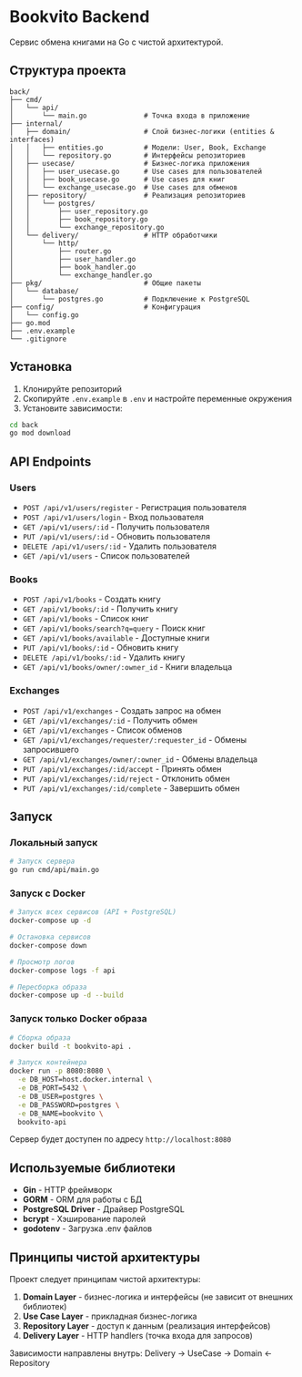 # Bookvito Backend

Сервис обмена книгами на Go с чистой архитектурой.

## Структура проекта

```
back/
├── cmd/
│   └── api/
│       └── main.go              # Точка входа в приложение
├── internal/
│   ├── domain/                  # Слой бизнес-логики (entities & interfaces)
│   │   ├── entities.go          # Модели: User, Book, Exchange
│   │   └── repository.go        # Интерфейсы репозиториев
│   ├── usecase/                 # Бизнес-логика приложения
│   │   ├── user_usecase.go      # Use cases для пользователей
│   │   ├── book_usecase.go      # Use cases для книг
│   │   └── exchange_usecase.go  # Use cases для обменов
│   ├── repository/              # Реализация репозиториев
│   │   └── postgres/
│   │       ├── user_repository.go
│   │       ├── book_repository.go
│   │       └── exchange_repository.go
│   └── delivery/                # HTTP обработчики
│       └── http/
│           ├── router.go
│           ├── user_handler.go
│           ├── book_handler.go
│           └── exchange_handler.go
├── pkg/                         # Общие пакеты
│   └── database/
│       └── postgres.go          # Подключение к PostgreSQL
├── config/                      # Конфигурация
│   └── config.go
├── go.mod
├── .env.example
└── .gitignore
```

## Установка

1. Клонируйте репозиторий
2. Скопируйте `.env.example` в `.env` и настройте переменные окружения
3. Установите зависимости:

```bash
cd back
go mod download
```

## API Endpoints

### Users
- `POST /api/v1/users/register` - Регистрация пользователя
- `POST /api/v1/users/login` - Вход пользователя
- `GET /api/v1/users/:id` - Получить пользователя
- `PUT /api/v1/users/:id` - Обновить пользователя
- `DELETE /api/v1/users/:id` - Удалить пользователя
- `GET /api/v1/users` - Список пользователей

### Books
- `POST /api/v1/books` - Создать книгу
- `GET /api/v1/books/:id` - Получить книгу
- `GET /api/v1/books` - Список книг
- `GET /api/v1/books/search?q=query` - Поиск книг
- `GET /api/v1/books/available` - Доступные книги
- `PUT /api/v1/books/:id` - Обновить книгу
- `DELETE /api/v1/books/:id` - Удалить книгу
- `GET /api/v1/books/owner/:owner_id` - Книги владельца

### Exchanges
- `POST /api/v1/exchanges` - Создать запрос на обмен
- `GET /api/v1/exchanges/:id` - Получить обмен
- `GET /api/v1/exchanges` - Список обменов
- `GET /api/v1/exchanges/requester/:requester_id` - Обмены запросившего
- `GET /api/v1/exchanges/owner/:owner_id` - Обмены владельца
- `PUT /api/v1/exchanges/:id/accept` - Принять обмен
- `PUT /api/v1/exchanges/:id/reject` - Отклонить обмен
- `PUT /api/v1/exchanges/:id/complete` - Завершить обмен

## Запуск

### Локальный запуск

```bash
# Запуск сервера
go run cmd/api/main.go
```

### Запуск с Docker

```bash
# Запуск всех сервисов (API + PostgreSQL)
docker-compose up -d

# Остановка сервисов
docker-compose down

# Просмотр логов
docker-compose logs -f api

# Пересборка образа
docker-compose up -d --build
```

### Запуск только Docker образа

```bash
# Сборка образа
docker build -t bookvito-api .

# Запуск контейнера
docker run -p 8080:8080 \
  -e DB_HOST=host.docker.internal \
  -e DB_PORT=5432 \
  -e DB_USER=postgres \
  -e DB_PASSWORD=postgres \
  -e DB_NAME=bookvito \
  bookvito-api
```

Сервер будет доступен по адресу `http://localhost:8080`

## Используемые библиотеки

- **Gin** - HTTP фреймворк
- **GORM** - ORM для работы с БД
- **PostgreSQL Driver** - Драйвер PostgreSQL
- **bcrypt** - Хэширование паролей
- **godotenv** - Загрузка .env файлов

## Принципы чистой архитектуры

Проект следует принципам чистой архитектуры:

1. **Domain Layer** - бизнес-логика и интерфейсы (не зависит от внешних библиотек)
2. **Use Case Layer** - прикладная бизнес-логика
3. **Repository Layer** - доступ к данным (реализация интерфейсов)
4. **Delivery Layer** - HTTP handlers (точка входа для запросов)

Зависимости направлены внутрь: Delivery → UseCase → Domain ← Repository
